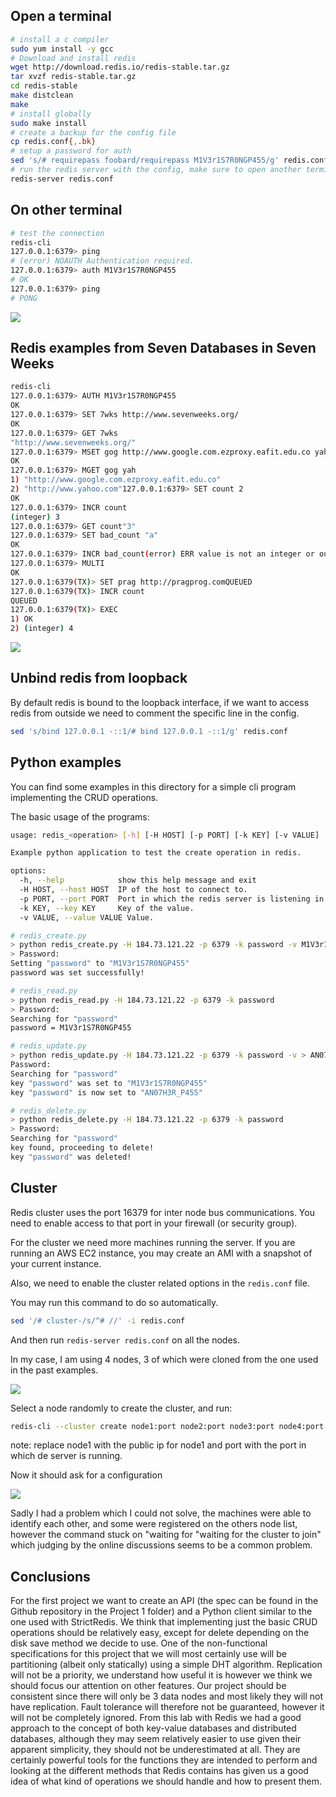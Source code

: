 ## Open a terminal
```bash
# install a c compiler
sudo yum install -y gcc
# Download and install redis
wget http://download.redis.io/redis-stable.tar.gz
tar xvzf redis-stable.tar.gz
cd redis-stable
make distclean
make
# install globally
sudo make install
# create a backup for the config file
cp redis.conf{,.bk}
# setup a password for auth
sed 's/# requirepass foobard/requirepass M1V3r1S7R0NGP455/g' redis.conf
# run the redis server with the config, make sure to open another terminal since this command will lock the terminal until the server is terminated
redis-server redis.conf
```

## On other terminal
```bash
# test the connection
redis-cli
127.0.0.1:6379> ping
# (error) NOAUTH Authentication required.
127.0.0.1:6379> auth M1V3r1S7R0NGP455
# OK
127.0.0.1:6379> ping
# PONG
```

![](./1.png)

## Redis examples from Seven Databases in Seven Weeks

```bash
redis-cli
127.0.0.1:6379> AUTH M1V3r1S7R0NGP455
OK
127.0.0.1:6379> SET 7wks http://www.sevenweeks.org/
OK
127.0.0.1:6379> GET 7wks
"http://www.sevenweeks.org/"
127.0.0.1:6379> MSET gog http://www.google.com.ezproxy.eafit.edu.co yah http://www.yahoo.com
OK
127.0.0.1:6379> MGET gog yah
1) "http://www.google.com.ezproxy.eafit.edu.co"
2) "http://www.yahoo.com"127.0.0.1:6379> SET count 2
OK
127.0.0.1:6379> INCR count
(integer) 3
127.0.0.1:6379> GET count"3"
127.0.0.1:6379> SET bad_count "a"
OK
127.0.0.1:6379> INCR bad_count(error) ERR value is not an integer or out of range
127.0.0.1:6379> MULTI
OK
127.0.0.1:6379(TX)> SET prag http://pragprog.comQUEUED
127.0.0.1:6379(TX)> INCR count
QUEUED
127.0.0.1:6379(TX)> EXEC
1) OK
2) (integer) 4
```
![](./2.png)

## Unbind redis from loopback
By default redis is bound to the loopback interface, if we want to access redis from outside we need to comment the specific line in the config.

```bash
sed 's/bind 127.0.0.1 -::1/# bind 127.0.0.1 -::1/g' redis.conf
```

## Python examples

You can find some examples in this directory for a simple cli program implementing the CRUD operations.

The basic usage of the programs:
```bash
usage: redis_<operation> [-h] [-H HOST] [-p PORT] [-k KEY] [-v VALUE]

Example python application to test the create operation in redis.

options:
  -h, --help            show this help message and exit
  -H HOST, --host HOST  IP of the host to connect to.
  -p PORT, --port PORT  Port in which the redis server is listening in the host.
  -k KEY, --key KEY     Key of the value.
  -v VALUE, --value VALUE Value.
```

```bash
# redis_create.py
> python redis_create.py -H 184.73.121.22 -p 6379 -k password -v M1V3r1S7R0NGP455
> Password:
Setting "password" to "M1V3r1S7R0NGP455"
password was set successfully!
```

```bash
# redis_read.py
> python redis_read.py -H 184.73.121.22 -p 6379 -k password
> Password:
Searching for "password"
password = M1V3r1S7R0NGP455
```

```bash
# redis_update.py
> python redis_update.py -H 184.73.121.22 -p 6379 -k password -v > AN07H3R_P455
Password:
Searching for "password"
key "password" was set to "M1V3r1S7R0NGP455"
key "password" is now set to "AN07H3R_P455"
```

```bash
# redis_delete.py
> python redis_delete.py -H 184.73.121.22 -p 6379 -k password
> Password:
Searching for "password"
key found, proceeding to delete!
key "password" was deleted!
```

## Cluster

Redis cluster uses the port 16379 for inter node bus communications. You need to enable access to that port in your firewall (or security group).

For the cluster we need more machines running the server. If you are running an AWS EC2 instance, you may create an AMI with a snapshot of your current instance.

Also, we need to enable the cluster related options in the `redis.conf` file.

You may run this command to do so automatically.
```bash
sed '/# cluster-/s/^# //' -i redis.conf
```

And then run `redis-server redis.conf` on all the nodes.

In my case, I am using 4 nodes, 3 of which were cloned from the one used in the past examples.

![](./5.png)

Select a node randomly to create the cluster, and run:

```bash
redis-cli --cluster create node1:port node2:port node3:port node4:port -a M1V3r1S7R0NGP455
```

note: replace node1 with the public ip for node1 and port with the port in which de server is running.

Now it should ask for a configuration 

![](./4.png)

Sadly I had a problem which I could not solve, the machines were able to identify each other, and some were registered on the others node list, however the command stuck on "waiting for "waiting for the cluster to join" which judging by the online discussions seems to be a common problem.

## Conclusions

For the first project we want to create an API (the spec can be found in the Github repository in the Project 1 folder) and a Python client similar to the one used with StrictRedis. We think that implementing just the basic CRUD operations should be relatively easy, except for delete depending on the disk save method we decide to use.
One of the non-functional specifications for this project that we will most certainly use will be partitioning (albeit only statically) using a simple DHT algorithm. Replication will not be a priority, we understand how useful it is however we think we should focus our attention on other features. Our project should be consistent since there will only be 3 data nodes and most likely they will not have replication. Fault tolerance will therefore not be guaranteed, however it will not be completely ignored.
From this lab with Redis we had a good approach to the concept of both key-value databases and distributed databases, although they may seem relatively easier to use given their apparent simplicity, they should not be underestimated at all. They are certainly powerful tools for the functions they are intended to perform and looking at the different methods that Redis contains has given us a good idea of ​​what kind of operations we should handle and how to present them.